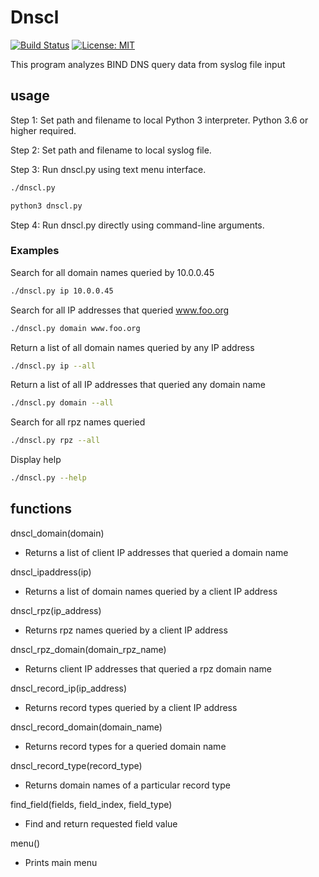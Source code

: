 # Dnscl

[![Build Status](https://travis-ci.com/mark-w-hunter/dnscl.svg?branch=master)](https://travis-ci.com/mark-w-hunter/dnscl)
[![License: MIT](https://img.shields.io/badge/License-MIT-yellow.svg)](https://opensource.org/licenses/MIT)

This program analyzes BIND DNS query data from syslog file input

## usage

Step 1: Set path and filename to local Python 3 interpreter. Python 3.6 or higher required.

Step 2: Set path and filename to local syslog file.

Step 3: Run dnscl.py using text menu interface.

```bash
./dnscl.py
```

```bash
python3 dnscl.py
```

Step 4: Run dnscl.py directly using command-line arguments.

### Examples

Search for all domain names queried by 10.0.0.45

```bash
./dnscl.py ip 10.0.0.45
```

Search for all IP addresses that queried www.foo.org

```bash
./dnscl.py domain www.foo.org
```

Return a list of all domain names queried by any IP address

```bash
./dnscl.py ip --all
```

Return a list of all IP addresses that queried any domain name

```bash
./dnscl.py domain --all
```

Search for all rpz names queried

```bash
./dnscl.py rpz --all
```

Display help

```bash
./dnscl.py --help
```

## functions

dnscl_domain(domain)

- Returns a list of client IP addresses that queried a domain name  

dnscl_ipaddress(ip)

- Returns a list of domain names queried by a client IP address  

dnscl_rpz(ip_address)

- Returns rpz names queried by a client IP address  

dnscl_rpz_domain(domain_rpz_name)

- Returns client IP addresses that queried a rpz domain name  

dnscl_record_ip(ip_address)

- Returns record types queried by a client IP address  

dnscl_record_domain(domain_name)

- Returns record types for a queried domain name  

dnscl_record_type(record_type)

- Returns domain names of a particular record type  

find_field(fields, field_index, field_type)

- Find and return requested field value  

menu()

- Prints main menu
